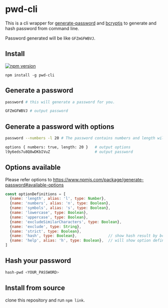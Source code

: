 # pwd-cli

This is a cli wrapper for [generate-password](https://www.npmjs.com/package/generate-password) and [bcryptjs](https://www.npmjs.com/package/bcryptjs) to generate and hash password from command line.

Password generated will be like `GFZmGFWBVJ`.

## Install

[![npm version](http://img.shields.io/npm/v/pwd-cli.svg)](https://npmjs.org/package/pwd-cli)

```npm
npm install -g pwd-cli
```

## Generate a password

```bash
password # this will generate a password for you.
```

```bash
GFZmGFWBVJ # output password
```

## Generate a password with options

```bash
password --numbers -l 20 # The password contains numbers and length will be 20
```

```bash
options { numbers: true, length: 20 }   # output options
l9y6eds7u8Q8wDKbIVuZ                    # output password
```

## Options available

Please refer options to https://www.npmjs.com/package/generate-password#available-options

```js options
const optionDefinitions = [
  {name: 'length', alias: 'l', type: Number},
  {name: 'numbers', alias: 'n', type: Boolean},
  {name: 'symbols', alias: 's', type: Boolean},
  {name: 'lowercase', type: Boolean},
  {name: 'uppercase', type: Boolean},
  {name: 'excludeSimilarCharacters', type: Boolean},
  {name: 'exclude', type: String},
  {name: 'strict', type: Boolean},
  {name: 'hash', type: Boolean},              // show hash result by bcrypt as well.
  {name: 'help', alias: 'h', type: Boolean},  // will show option definitions and not generate password.
]
```

## Hash your password

```bash
hash-pwd <YOUR_PASSWORD>
```

## Install from source

clone this repository and run `npm link`.

